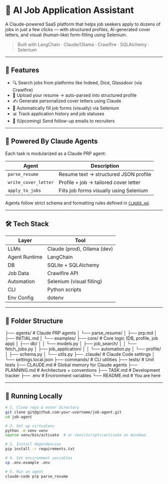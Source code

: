 # 🧠 AI Job Application Assistant

A Claude-powered SaaS platform that helps job seekers apply to dozens of jobs in just a few clicks — with structured profiles, AI-generated cover letters, and visual (human-like) form-filling using Selenium.

> Built with LangChain · Claude/Ollama · Crawlfire · SQLAlchemy · Selenium

---

## 🚀 Features

- 🔍 Search jobs from platforms like Indeed, Dice, Glassdoor (via Crawlfire)
- 📄 Upload your resume → auto-parsed into structured profile
- ✍️ Generate personalized cover letters using Claude
- 🤖 Automatically fill job forms (visually) via Selenium
- 📊 Track application history and job statuses
- 🔁 (Upcoming) Send follow-up emails to recruiters

---

## 🧠 Powered By Claude Agents

Each task is modularized as a Claude PRP agent:

| Agent               | Description                              |
|--------------------|------------------------------------------|
| `parse_resume`      | Resume text → structured JSON profile     |
| `write_cover_letter`| Profile + job → tailored cover letter     |
| `apply_to_jobs`     | Fills job forms visually using Selenium   |

Agents follow strict schema and formatting rules defined in [`CLAUDE.md`](./CLAUDE.md).

---

## 🛠️ Tech Stack

| Layer         | Tool                        |
|---------------|-----------------------------|
| LLMs          | Claude (prod), Ollama (dev) |
| Agent Runtime | LangChain                   |
| DB            | SQLite + SQLAlchemy         |
| Job Data      | Crawlfire API               |
| Automation    | Selenium (visual filling)   |
| CLI           | Python scripts              |
| Env Config    | dotenv                      |

---

## 🧱 Folder Structure

├── agents/ # Claude PRP agents
│ └── parse_resume/
│ ├── prp.md
│ ├── INITIAL.md
│ └── examples/
├── core/ # Core logic (DB, profile, job app)
│ ├── db/
│ │ └── models.py
│ ├── job_search/
│ │ └── fetch_jobs.py
│ ├── job_application/
│ │ └── automation.py
│ └── profile/
│ ├── schema.py
│ └── utils.py
├── .claude/ # Claude Code settings
│ └── settings.local.json
├── commands/ # CLI utilities
├── tests/ # Unit tests
├── CLAUDE.md # Global memory for Claude agents
├── PLANNING.md # Architecture + conventions
├── TASK.md # Development tracker
├── .env # Environment variables
└── README.md # You are here


---

## 🧪 Running Locally

```bash
# 1. Clone repo & enter directory
git clone git@github.com:your-username/job-agent.git
cd job-agent

# 2. Set up virtualenv
python -m venv venv
source venv/bin/activate  # or venv\Scripts\activate on Windows

# 3. Install dependencies
pip install -r requirements.txt

# 4. Set environment variables
cp .env.example .env

# 5. Run an agent
claude-code prp parse_resume
